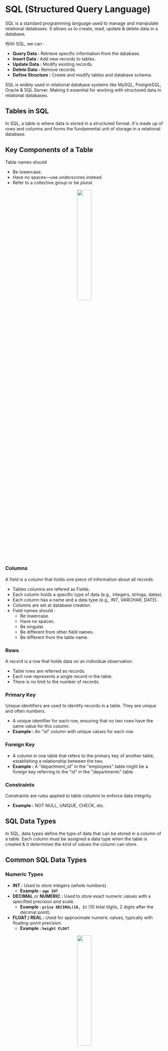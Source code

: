 # SQL (Structured Query Language)
SQL is a standard programming language used to manage and manipulate relational databases. It allows us to create, read, update & delete data in a database.

With SQL, we can :
- **Query Data :** Retrieve specific information from the database.
- **Insert Data :** Add new records to tables.
- **Update Data :** Modify existing records.
- **Delete Data :** Remove records.
- **Define Structure :** Create and modify tables and database schema.

SQL is widely used in relational database systems like MySQL, PostgreSQL, Oracle & SQL Server. Making it essential for working with structured data in relational databases.
## Tables in SQL
In SQL, a table is where data is stored in a structured format. It's made up of rows and columns and forms the fundamental unit of storage in a relational database.
## Key Components of a Table
Table names should 
- Be lowercase.
- Have no spaces—use underscores instead.
- Refer to a collective group or be plural.
<div align="center">
    <img src="Diagram" width=30%>
</div>

### Columns
A field is a column that holds one piece of information about all records.
- Tables columns are refered as Fields.
- Each column holds a specific type of data (e.g., integers, strings, dates).
- Each column has a name and a data type (e.g., INT, VARCHAR, DATE).
- Columns are set at database creation.
- Field names should :
    - Be lowercase.
    - Have no spaces.
    - Be singular.
    - Be different from other field names.
    - Be different from the table name.
### Rows
A record is a row that holds data on an individual observation.
- Table rows are referred as records.
- Each row represents a single record in the table.
- There is no limit to the number of records.
### Primary Key
Unique identifiers are used to identify records in a table. They are unique and often numbers.
- A unique identifier for each row, ensuring that no two rows have the same value for this column.
- **Example :** An "id" column with unique values for each row.
### Foreign Key
- A column in one table that refers to the primary key of another table, establishing a relationship between the two.
- **Example :** A "department_id" in the "employees" table might be a foreign key referring to the "id" in the "departments" table.
### Constraints
Constraints are rules applied to table columns to enforce data integrity. 
- **Example :** NOT NULL, UNIQUE, CHECK, etc.
## SQL Data Types
In SQL, data types define the type of data that can be stored in a column of a table. Each column must be assigned a data type when the table is created & it determines the kind of values the column can store.
## Common SQL Data Types
### Numeric Types
- **INT :** Used to store integers (whole numbers).
    - **Example :** **`age INT`**
- **DECIMAL** or **NUMERIC :** Used to store exact numeric values with a specified precision and scale.
    - **Example :** **`price DECIMAL(10, 2)`** (10 total digits, 2 digits after the decimal point).
- **FLOAT / REAL :** Used for approximate numeric values, typically with floating-point precision.
    - **Example :** **`height FLOAT`**
<div align="center">
    <img src="Diagram" width=30%>
</div>

### Character/String Types
- **CHAR(n) :** Fixed-length character string. If the data is shorter than n, it will be padded with spaces.
    - **Example :** **`gender CHAR(1)`**
- **VARCHAR(n) :** Variable-length character string. Can store strings up to **`n`** characters.
    - **Example :** **`name VARCHAR(100)`**
- **TEXT :** Used for storing large text values.
    **Example :** **`description TEXT`**
<div align="center">
    <img src="Diagram" width=30%>
</div>

### Date and Time Types
- **DATE :** Stores date values (year, month, day).
    - **Example :** **`birth_date DATE`**
- **TIME :** Stores time values (hour, minute, second).
    - **Example :** **`start_time TIME`**
- **DATETIME :** Stores both date and time values.
    - **Example :** **`created_at DATETIME`**
- **TIMESTAMP :** Similar to DATETIME but typically used for tracking changes and storing the time of an event in a database.
    - **Example :** **`last_updated TIMESTAMP`**
<div align="center">
    <img src="Diagram" width=30%>
</div>

### Boolean Type
- **BOOLEAN :** Stores TRUE or FALSE values.
    - **Example :** is_active BOOLEAN
### Binary Types
- **BLOB (Binary Large Object) :** Used to store binary data such as images, audio or other files.
    - **Example :** **`profile_picture BLOB`**
### Other Data Types
- **ENUM :** A string object with a predefined list of values (useful for columns that have a fixed set of options).
    - **Example :** **`status ENUM('active', 'inactive', 'suspended')`**
- **JSON :** Stores JSON formatted data for structured but flexible storage.
    - **Example :** **`preferences JSON`**
## Scema
A schema is a logical container or blueprint that defines the structure of a database. It organizes database objects like tables, views, indexes & relationships in a way that makes it easier to manage and understand the data.
<div align="center">
    <img src="Diagram" width=30%>
</div>